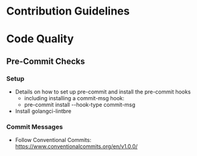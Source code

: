 # Contribution Guidelines


# Code Quality

## Pre-Commit Checks

### Setup
* Details on how to set up pre-commit and install the pre-commit hooks
    * including installing a commit-msg hook:
    * pre-commit install --hook-type commit-msg
* Install golangci-lintbre

### Commit Messages
* Follow Conventional Commits: https://www.conventionalcommits.org/en/v1.0.0/
